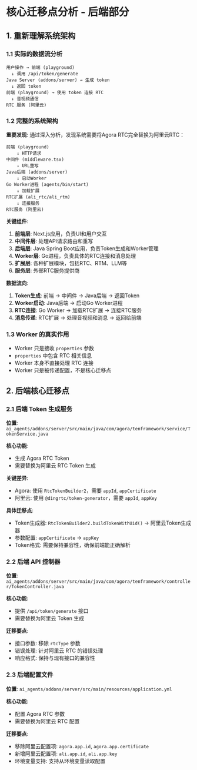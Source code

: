 # 核心迁移点分析 - 后端部分

## 1. 重新理解系统架构

### 1.1 实际的数据流分析

```
用户操作 → 前端 (playground)
  ↓ 调用 /api/token/generate
Java Server (addons/server) → 生成 token
  ↓ 返回 token
前端 (playground) → 使用 token 连接 RTC
  ↓ 音视频通信
RTC 服务 (阿里云)
```

### 1.2 完整的系统架构

**重要发现**: 通过深入分析，发现系统需要将Agora RTC完全替换为阿里云RTC：

```
前端 (playground)
    ↓ HTTP请求
中间件 (middleware.tsx)
    ↓ URL重写
Java后端 (addons/server)
    ↓ 启动Worker
Go Worker进程 (agents/bin/start)
    ↓ 加载扩展
RTC扩展 (ali_rtc/ali_rtm)
    ↓ 连接服务
RTC服务 (阿里云)
```

**关键组件**:

1. **前端层**: Next.js应用，负责UI和用户交互
2. **中间件层**: 处理API请求路由和重写
3. **后端层**: Java Spring Boot应用，负责Token生成和Worker管理
4. **Worker层**: Go进程，负责具体的RTC连接和消息处理
5. **扩展层**: 各种扩展模块，包括RTC、RTM、LLM等
6. **服务层**: 外部RTC服务提供商

**数据流向**:

1. **Token生成**: 前端 → 中间件 → Java后端 → 返回Token
2. **Worker启动**: Java后端 → 启动Go Worker进程
3. **RTC连接**: Go Worker → 加载RTC扩展 → 连接RTC服务
4. **消息传递**: RTC扩展 → 处理音视频和消息 → 返回给前端

### 1.3 Worker 的真实作用

- Worker 只是接收 `properties` 参数
- `properties` 中包含 RTC 相关信息
- Worker 本身不直接处理 RTC 连接
- Worker 只是被传递配置，不是核心迁移点

## 2. 后端核心迁移点

### 2.1 后端 Token 生成服务

**位置**: `ai_agents/addons/server/src/main/java/com/agora/tenframework/service/TokenService.java`

**核心功能**:

- 生成 Agora RTC Token
- 需要替换为阿里云 RTC Token 生成

**关键差异**:

- Agora: 使用 `RtcTokenBuilder2`，需要 `appId`, `appCertificate`
- 阿里云: 使用 `@dingrtc/token-generator`，需要 `appId`, `appKey`

**具体迁移点**:

- Token生成器: `RtcTokenBuilder2.buildTokenWithUid()` → 阿里云Token生成器
- 参数配置: `appCertificate` → `appKey`
- Token格式: 需要保持兼容性，确保前端能正确解析

### 2.2 后端 API 控制器

**位置**: `ai_agents/addons/server/src/main/java/com/agora/tenframework/controller/TokenController.java`

**核心功能**:

- 提供 `/api/token/generate` 接口
- 需要替换为阿里云 Token 生成

**迁移要点**:

- 接口参数: 移除 `rtcType` 参数
- 错误处理: 针对阿里云 RTC 的错误处理
- 响应格式: 保持与现有接口的兼容性

### 2.3 后端配置文件

**位置**: `ai_agents/addons/server/src/main/resources/application.yml`

**核心功能**:

- 配置 Agora RTC 参数
- 需要替换为阿里云 RTC 配置

**迁移要点**:

- 移除阿里云配置项: `agora.app.id`, `agora.app.certificate`
- 新增阿里云配置项: `ali.app.id`, `ali.app.key`
- 环境变量支持: 支持从环境变量读取配置
